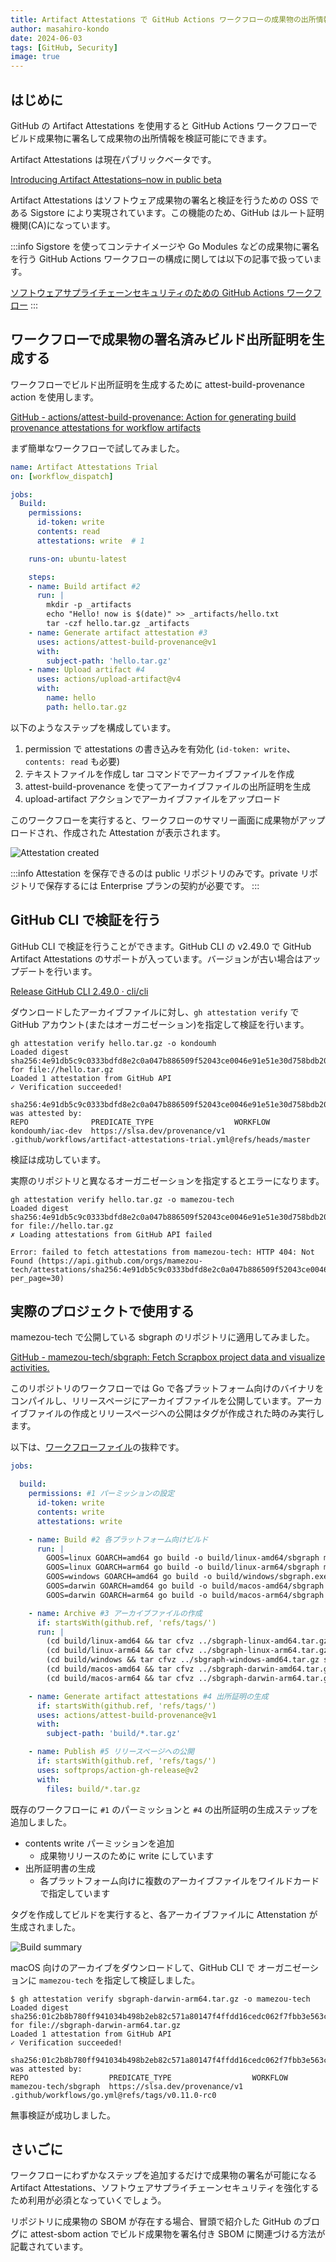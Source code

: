 ```yaml
---
title: Artifact Attestations で GitHub Actions ワークフローの成果物の出所情報を検証可能にする
author: masahiro-kondo
date: 2024-06-03
tags: [GitHub, Security]
image: true
---
```


## はじめに
GitHub の Artifact Attestations を使用すると GitHub Actions ワークフローでビルド成果物に署名して成果物の出所情報を検証可能にできます。

Artifact Attestations は現在パブリックベータです。

[Introducing Artifact Attestations–now in public beta](https://github.blog/2024-05-02-introducing-artifact-attestations-now-in-public-beta/)

Artifact Attestations はソフトウェア成果物の署名と検証を行うための OSS である Sigstore により実現されています。この機能のため、GitHub はルート証明機関(CA)になっています。

:::info
Sigstore を使ってコンテナイメージや Go Modules などの成果物に署名を行う GitHub Actions ワークフローの構成に関しては以下の記事で扱っています。

[ソフトウェアサプライチェーンセキュリティのための GitHub Actions ワークフロー](/blogs/2022/08/17/github-actions-workflows-for-software-supply-chain-security/)
:::

## ワークフローで成果物の署名済みビルド出所証明を生成する

ワークフローでビルド出所証明を生成するために attest-build-provenance action を使用します。

[GitHub - actions/attest-build-provenance: Action for generating build provenance attestations for workflow artifacts](https://github.com/actions/attest-build-provenance)

まず簡単なワークフローで試してみました。

```yaml:./github/workflows/artifact-attestations-trial.yml
name: Artifact Attestations Trial
on: [workflow_dispatch]

jobs:
  Build:
    permissions:
      id-token: write
      contents: read
      attestations: write  # 1

    runs-on: ubuntu-latest

    steps:
    - name: Build artifact #2
      run: |
        mkdir -p _artifacts
        echo "Hello! now is $(date)" >> _artifacts/hello.txt
        tar -czf hello.tar.gz _artifacts
    - name: Generate artifact attestation #3
      uses: actions/attest-build-provenance@v1
      with:
        subject-path: 'hello.tar.gz'
    - name: Upload artifact #4
      uses: actions/upload-artifact@v4
      with:
        name: hello
        path: hello.tar.gz
```
以下のようなステップを構成しています。

1. permission で attestations の書き込みを有効化 (`id-token: write`、`contents: read` も必要)
2. テキストファイルを作成し tar コマンドでアーカイブファイルを作成
3. attest-build-provenance を使ってアーカイブファイルの出所証明を生成
4. upload-artifact アクションでアーカイブファイルをアップロード

このワークフローを実行すると、ワークフローのサマリー画面に成果物がアップロードされ、作成された Attestation が表示されます。

![Attestation created](https://i.gyazo.com/3a89f9cf86c315ded1b8ca19e55641eb.png)

:::info
Attestation を保存できるのは public リポジトリのみです。private リポジトリで保存するには Enterprise プランの契約が必要です。
:::

## GitHub CLI で検証を行う
GitHub CLI で検証を行うことができます。GitHub CLI の v2.49.0 で GitHub Artifact Attestations のサポートが入っています。バージョンが古い場合はアップデートを行います。

[Release GitHub CLI 2.49.0 · cli/cli](https://github.com/cli/cli/releases/tag/v2.49.0)

ダウンロードしたアーカイブファイルに対し、`gh attestation verify` で GitHub アカウント(またはオーガニゼーション)を指定して検証を行います。

```shell
gh attestation verify hello.tar.gz -o kondoumh    
Loaded digest sha256:4e91db5c9c0333bdfd8e2c0a047b886509f52043ce0046e91e51e30d758bdb20 for file://hello.tar.gz
Loaded 1 attestation from GitHub API
✓ Verification succeeded!

sha256:4e91db5c9c0333bdfd8e2c0a047b886509f52043ce0046e91e51e30d758bdb20 was attested by:
REPO              PREDICATE_TYPE                  WORKFLOW                                                           
kondoumh/iac-dev  https://slsa.dev/provenance/v1  .github/workflows/artifact-attestations-trial.yml@refs/heads/master
```

検証は成功しています。

実際のリポジトリと異なるオーガニゼーションを指定するとエラーになります。

```shell
gh attestation verify hello.tar.gz -o mamezou-tech
Loaded digest sha256:4e91db5c9c0333bdfd8e2c0a047b886509f52043ce0046e91e51e30d758bdb20 for file://hello.tar.gz
✗ Loading attestations from GitHub API failed

Error: failed to fetch attestations from mamezou-tech: HTTP 404: Not Found (https://api.github.com/orgs/mamezou-tech/attestations/sha256:4e91db5c9c0333bdfd8e2c0a047b886509f52043ce0046e91e51e30d758bdb20?per_page=30)
```

## 実際のプロジェクトで使用する

mamezou-tech で公開している sbgraph のリポジトリに適用してみました。

[GitHub - mamezou-tech/sbgraph: Fetch Scrapbox project data and visualize activities.](https://github.com/mamezou-tech/sbgraph)

このリポジトリのワークフローでは Go で各プラットフォーム向けのバイナリをコンパイルし、リリースページにアーカイブファイルを公開しています。アーカイブファイルの作成とリリースページへの公開はタグが作成された時のみ実行します。

以下は、[ワークフローファイル](https://github.com/mamezou-tech/sbgraph/blob/master/.github/workflows/go.yml)の抜粋です。

```yaml
jobs:

  build:
    permissions: #1 パーミッションの設定
      id-token: write
      contents: write
      attestations: write

    - name: Build #2 各プラットフォーム向けビルド
      run: |
        GOOS=linux GOARCH=amd64 go build -o build/linux-amd64/sbgraph main.go
        GOOS=linux GOARCH=arm64 go build -o build/linux-arm64/sbgraph main.go
        GOOS=windows GOARCH=amd64 go build -o build/windows/sbgraph.exe main.go
        GOOS=darwin GOARCH=amd64 go build -o build/macos-amd64/sbgraph main.go
        GOOS=darwin GOARCH=arm64 go build -o build/macos-arm64/sbgraph main.go

    - name: Archive #3 アーカイブファイルの作成
      if: startsWith(github.ref, 'refs/tags/')
      run: |
        (cd build/linux-amd64 && tar cfvz ../sbgraph-linux-amd64.tar.gz sbgraph)
        (cd build/linux-arm64 && tar cfvz ../sbgraph-linux-arm64.tar.gz sbgraph)
        (cd build/windows && tar cfvz ../sbgraph-windows-amd64.tar.gz sbgraph.exe)
        (cd build/macos-amd64 && tar cfvz ../sbgraph-darwin-amd64.tar.gz sbgraph)
        (cd build/macos-arm64 && tar cfvz ../sbgraph-darwin-arm64.tar.gz sbgraph)

    - name: Generate artifact attestations #4 出所証明の生成
      if: startsWith(github.ref, 'refs/tags/')
      uses: actions/attest-build-provenance@v1
      with:
        subject-path: 'build/*.tar.gz'

    - name: Publish #5 リリースページへの公開
      if: startsWith(github.ref, 'refs/tags/')
      uses: softprops/action-gh-release@v2
      with:
        files: build/*.tar.gz
```
既存のワークフローに `#1` のパーミッションと `#4` の出所証明の生成ステップを追加しました。

- contents write パーミッションを追加
  - 成果物リリースのために write にしています
- 出所証明書の生成
  - 各プラットフォーム向けに複数のアーカイブファイルをワイルドカードで指定しています

タグを作成してビルドを実行すると、各アーカイブファイルに Attenstation が生成されました。

![Build summary](https://i.gyazo.com/dacd7eaf083a217d25ebe2de84d03895.png)

macOS 向けのアーカイブをダウンロードして、GitHub CLI で オーガニゼーションに `mamezou-tech` を指定して検証しました。

```shell
$ gh attestation verify sbgraph-darwin-arm64.tar.gz -o mamezou-tech
Loaded digest sha256:01c2b8b780ff941034b498b2eb82c571a80147f4ffdd16cedc062f7fbb3e563c for file://sbgraph-darwin-arm64.tar.gz
Loaded 1 attestation from GitHub API
✓ Verification succeeded!

sha256:01c2b8b780ff941034b498b2eb82c571a80147f4ffdd16cedc062f7fbb3e563c was attested by:
REPO                  PREDICATE_TYPE                  WORKFLOW                                      
mamezou-tech/sbgraph  https://slsa.dev/provenance/v1  .github/workflows/go.yml@refs/tags/v0.11.0-rc0
```

無事検証が成功しました。

## さいごに
ワークフローにわずかなステップを追加するだけで成果物の署名が可能になる Artifact Attestations、ソフトウェアサプライチェーンセキュリティを強化するため利用が必須となっていくでしょう。

リポジトリに成果物の SBOM が存在する場合、冒頭で紹介した GitHub のブログに attest-sbom action でビルド成果物を署名付き SBOM に関連づける方法が記載されています。
